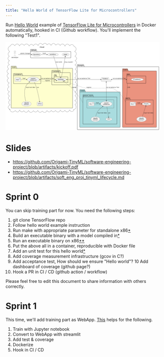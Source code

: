 ```yaml
---
title: "Hello World of TensorFlow Lite for Microcontrollers"
---
```

Run [Hello World](https://github.com/tensorflow/tflite-micro/tree/main/tensorflow/lite/micro/examples/hello_world)
example of [TensorFlow Lite for Microcontrollers](https://www.tensorflow.org/lite/microcontrollers/get_started_low_level)
in Docker automatically, hooked in CI (Github workflow). You'll implement the following "Test1".

![](tdd.png)

# Slides
- https://github.com/Origami-TinyML/software-engineering-project/blob/artifacts/kickoff.pdf
- https://github.com/Origami-TinyML/software-engineering-project/blob/artifacts/soft_eng_proj_tinyml_lifecycle.md

# Sprint 0
You can skip training part for now. You need the following steps:

1. git clone TensorFlow repo
2. Follow hello world example instruction
3. Run make with appropriate parameter for standalone x86[*](https://www.tensorflow.org/lite/microcontrollers/library#generate_projects_for_other_platforms)
4. Build an executable binary with a model compiled in[*](https://github.com/ehirdoy/tflm)
5. Run an executable binary on x86[*](https://www.tensorflow.org/lite/microcontrollers/library#build_binaries)[*](https://asciinema.org/a/552162)
6. Put the above all in a container, reproducible with Docker file
7. Add an unit test for this hello world[*](https://www.tensorflow.org/lite/microcontrollers/library#run_the_tests)
8. Add coverage measurement infrastructure (gcov in C?)
9. Add acceptance test, How should we ensure "Hello world"?
10 Add dashboard of coverage (github page?)
11. Hook a PR in CI / CD (github action / workflow)

Please feel free to edit this document to share information with others correctly.

#  Sprint 1
This time, we'll add training part as WebApp.
[This](https://blog.devgenius.io/testing-streamlit-a1f1fd48ce8f) helps for the following.

1. Train with Jupyter notebook
2. Convert to WebApp with streamlit
3. Add test & coverage
4. Dockerize
5. Hook in CI / CD


